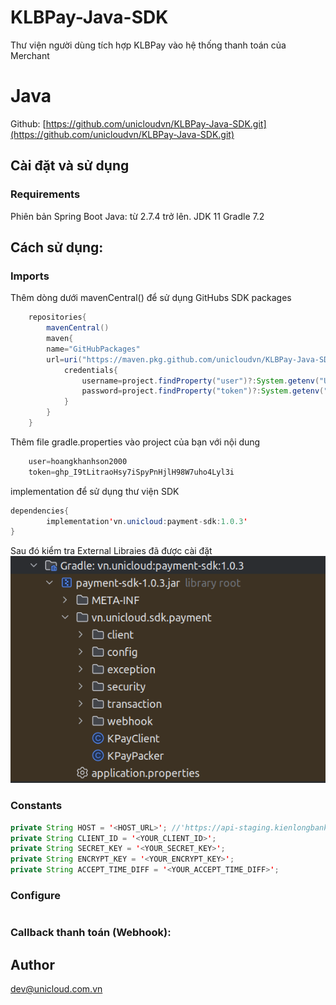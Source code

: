 # KLBPay-Java-SDK

Thư viện người dùng tích hợp KLBPay vào hệ thống thanh toán của Merchant

# Java

Github: [https://github.com/unicloudvn/KLBPay-Java-SDK.git](https://github.com/unicloudvn/KLBPay-Java-SDK.git)

## **Cài đặt và sử dụng**

### **Requirements**

Phiên bản Spring Boot Java: từ 2.7.4 trở lên.
JDK 11
Gradle 7.2
## **Cách sử dụng:**

### **Imports**
Thêm dòng dưới mavenCentral() để sử dụng GitHubs SDK packages
```java
    repositories{
        mavenCentral()
        maven{
        name="GitHubPackages"
        url=uri("https://maven.pkg.github.com/unicloudvn/KLBPay-Java-SDK")
            credentials{
                username=project.findProperty("user")?:System.getenv("USERNAME")
                password=project.findProperty("token")?:System.getenv("TOKEN")
            }
        }
    }
```
Thêm file gradle.properties vào project của bạn với nội dung

```java
    user=hoangkhanhson2000 
    token=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
```
implementation để sử dụng thư viện SDK
```java
dependencies{
        implementation'vn.unicloud:payment-sdk:1.0.3'
}
```
Sau đó kiểm tra External Libraies đã được cài đặt
![img.png](images/img.png)

### **Constants**

```java
private String HOST = '<HOST_URL>'; //'https://api-staging.kienlongbank.co/pay'
private String CLIENT_ID = '<YOUR_CLIENT_ID>';
private String SECRET_KEY = '<YOUR_SECRET_KEY>';
private String ENCRYPT_KEY = '<YOUR_ENCRYPT_KEY>';
private String ACCEPT_TIME_DIFF = '<YOUR_ACCEPT_TIME_DIFF>';
```

### **Configure**

```java

```


### **Callback thanh toán** (Webhook):
## **Author**

[dev@unicloud.com.vn]()
